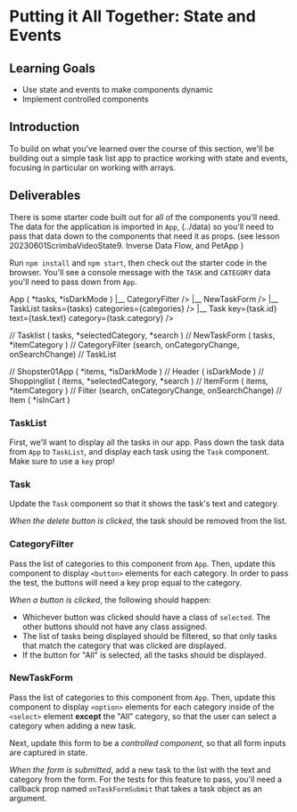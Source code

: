 # Putting it All Together: State and Events

## Learning Goals 

- Use state and events to make components dynamic
- Implement controlled components

## Introduction

To build on what you've learned over the course of this section, we'll be
building out a simple task list app to practice working with state and events,
focusing in particular on working with arrays.

## Deliverables

There is some starter code built out for all of the components you'll need.
The data for the application is imported in `App`, (../data) so you'll need to pass that data down to the components that need it as props.
(see lesson 20230601ScrimbaVideoState9. Inverse Data Flow, and PetApp )

Run `npm install` and `npm start`, then check out the starter code in the
browser. You'll see a console message with the `TASK` and `CATEGORY` data you'll
need to pass down from `App`.


App ( *tasks, *isDarkMode )
  |__ CategoryFilter />
  |__ NewTaskForm />
  |__ TaskList tasks={tasks} categories={categories} />
      |__ Task key={task.id} text={task.text} category={task.category} />


  // Tasklist ( tasks, *selectedCategory, *search )
  //   NewTaskForm ( tasks, *itemCategory )
  //   CategoryFilter (search, onCategoryChange, onSearchChange)
  //   TaskList

// Shopster01App ( *items, *isDarkMode )
  // Header ( isDarkMode )
  // Shoppinglist ( items, *selectedCategory, *search )
  //   ItemForm ( items, *itemCategory )
  //   Filter (search, onCategoryChange, onSearchChange)
  //   Item ( *isInCart )

### TaskList

First, we'll want to display all the tasks in our app. Pass down the task data
from `App` to `TaskList`, and display each task using the `Task` component. Make
sure to use a `key` prop!

### Task

Update the `Task` component so that it shows the task's text and category.

_When the delete button is clicked_, the task should be removed from the list.

### CategoryFilter

Pass the list of categories to this component from `App`. Then, update this
component to display `<button>` elements for each category. In order to pass the test, the buttons will need a key prop equal to the category.

_When a button is clicked_, the following should happen:

- Whichever button was clicked should have a class of `selected`. The other
  buttons should not have any class assigned.
- The list of tasks being displayed should be filtered, so that only tasks that
  match the category that was clicked are displayed.
- If the button for "All" is selected, all the tasks should be displayed.

### NewTaskForm

Pass the list of categories to this component from `App`. Then, update this
component to display `<option>` elements for each category inside of the
`<select>` element **except** the "All" category, so that the user can select a
category when adding a new task.

Next, update this form to be a _controlled component_, so that all form inputs
are captured in state.

_When the form is submitted_, add a new task to the list with the text and
category from the form. For the tests for this feature to pass, you'll need a
callback prop named `onTaskFormSubmit` that takes a task object as an argument.
